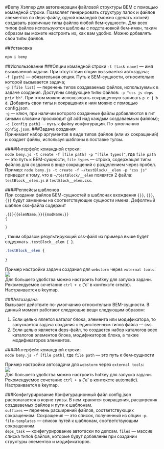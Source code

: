 #Bemy
Хэлпер для автогенерации файловой структуры BEM с помощью командной строки.
Позволяет генерировать структуру папок и файлов элементов по deps-файлу, одной командой (можно сделать хоткей) создавать различные типы файлов любой бем-сущности.
Для всех типов файлов используются шаблоны с подстановкой бем-имен, таким образом вы можете настроить их, как вам удобно.
Можно добавлять свои типы файлов.

##Установка

```bash
npm i bemy
```
##Использование
###Опции командной строки
`-t [task name]` — имя вызываемой задачи. При отсутствии опции вызывается автозадача;  
`-f [path]` — обязательная опция. Путь к БЕМ-сущности, относительно которой вызывается задача;  
`-p [file list]`  — перечень типов создаваемых файлов, используемых в задаче создания. Доступны следующие типы файлов: `-p "css js deps priv bh"`. При этом можно использовать сокращенную записать `p c j b d`. Добавить свои типы и сокращения к ним можно с помощью config.json.  
`-g` — ключ, при наличии которого созданные файлы добавляются в гит (иными словами просиходит git add над каждым создаваемым файлом);  
`-c [config path]` — путь к файлу конфигурации. По-умолчанию `config.json`.
###Задача создания  
Принимает набор аргументов в виде типов файлов (или их сокращений) и создает файлы, используя шаблоны в поставке тулзы.

####Интерфейс командной строки:  
`node bemy.js -t create -f [file path] -p "[file types]"`, где `file path` — это путь к БЕМ-сущности, `file types` — строка, содержащая типы файлов для создания в виде сокращений с разделением через пробел.  
Пример: `node bemy.js -t create -f ~/testBlock/__elem -p "css js"` приведет к тому, что в `~/testBlock/__elem` появятся 2 файла: `testBlock__elem.js` и `testBlock__elem.css`.

####Реплейсы шаблонов  
При создании файлов БЕМ-сущностей в шаблонах вхождения `{}}`, `{}}`, `{}}` будут заменены на соответствующие сущности имена. Дефолтный шаблон css-файла содержит
```
.{}}{{elemName;}}{{modName;}}
{
   
}
```
, таким образом результирующий css-файл из примера выше будет содержать `.testBlock__elem { }`.
```css
.testBlock__elem {
   
}
```

Пример настройки задачи создания для `webstorm` через `external tools`:  
![](http://jing.yandex-team.ru/files/f0rmat1k/2015-01-25_2123.png)  
Для большего удобства можно настроить hotkey для запуска задачи. Рекомендуемое сочетание `ctrl + c` ('c' в контексте create). Настраивается в keymap.

###Автозадача  
Вызывает действите по-умолчанию относительно BEM-сущности. В данный момент работают следующие вещи следующим образом:  
1. Если целью яляется каталог блока, элемента или модификатора, то запускается задача создания с единственным типов файла — css.
2. Если целью является deps-файл, то создается набор каталогов всех каталогов элементов блока, модификаторов блока, а также модификаторов элементов.

####Интерфейс командной строки:  
`node bemy.js -f [file path]`, где `file path` — это путь к бем-сущности  

Пример настройки автозадачи для `webstorm` через `external tools`:  
![](http://jing.yandex-team.ru/files/f0rmat1k/2015-01-25_2124.png)  
Для большего удобства можно настроить hotkey для запуска задачи. Рекомендуемое сочетание `ctrl + a` ('a' в контексте automatic). Настраивается в keymap.

###Конфигурирование
Конфигурационный файл config.json располагается в корне тулзы. В нем хранятся сокращения, расширения создаваемых файлов и пути к шаблонам.  
`suffixes` — перечень расширений файлов, соответствующих сокращениям. Сокращения — это список, полученный из опции `-p`.  
`file-templates` — список путей к шаблонам, соответствующим сокращениям.  
`deps_task` — конфигурирование автотаски по депсам. `files` — массив списка типов файлов, которые будут добавлены при создании структуры элементво и модификаторов.
